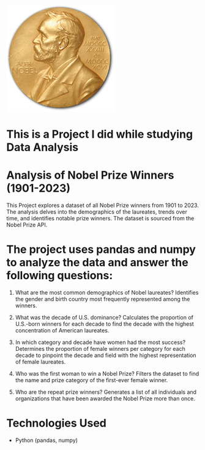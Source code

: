 ![Nobel_Prize](Nobel_Prize.png)
# This is a Project I did while studying Data Analysis

# Analysis of Nobel Prize Winners (1901-2023)
This Project explores a dataset of all Nobel Prize winners from 1901 to 2023. The analysis delves into the demographics of the laureates, trends over time, and identifies notable prize winners. The dataset is sourced from the Nobel Prize API.

# The project uses pandas and numpy to analyze the data and answer the following questions:

1. What are the most common demographics of Nobel laureates? Identifies the gender and birth country most frequently represented among the winners.

2. What was the decade of U.S. dominance? Calculates the proportion of U.S.-born winners for each decade to find the decade with the highest concentration of American laureates.

3. In which category and decade have women had the most success? Determines the proportion of female winners per category for each decade to pinpoint the decade and field with the highest representation of female laureates.

4. Who was the first woman to win a Nobel Prize? Filters the dataset to find the name and prize category of the first-ever female winner.

5. Who are the repeat prize winners? Generates a list of all individuals and organizations that have been awarded the Nobel Prize more than once.

# Technologies Used
- Python (pandas, numpy)
